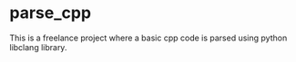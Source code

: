 # parse_cpp
This is a freelance project where a basic cpp code is parsed using python libclang library.
